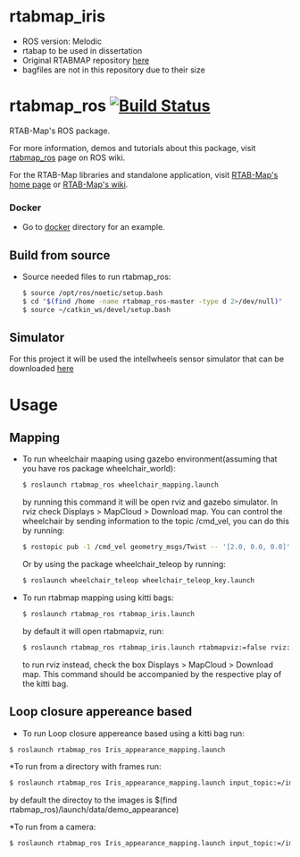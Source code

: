
# rtabmap_iris
* ROS version: Melodic
* rtabap to be used in dissertation
* Original RTABMAP repository [here](https://github.com/introlab/rtabmap_ros)
* bagfiles are not in this repository due to their size


rtabmap_ros [![Build Status](https://travis-ci.org/introlab/rtabmap_ros.svg?branch=master)](https://travis-ci.org/introlab/rtabmap_ros)
===========

RTAB-Map's ROS package.

For more information, demos and tutorials about this package, visit [rtabmap_ros](http://wiki.ros.org/rtabmap_ros) page on ROS wiki.

For the RTAB-Map libraries and standalone application, visit [RTAB-Map's home page](http://introlab.github.io/rtabmap) or [RTAB-Map's wiki](https://github.com/introlab/rtabmap/wiki).

### Docker

* Go to [docker](https://github.com/introlab/rtabmap_ros/tree/master/docker) directory for an example.


## Build from source


* Source needed files to run rtabmap_ros:

    ```bash
    $ source /opt/ros/noetic/setup.bash
    $ cd "$(find /home -name rtabmap_ros-master -type d 2>/dev/null)"
    $ source ~/catkin_ws/devel/setup.bash
    ```

## Simulator
  For this project it will be used the intellwheels sensor simulator that can be downloaded [here](https://drive.google.com/file/d/1wsxc9bg74hcLTiFRIrgUMmKxt-XUGYSe/view?usp=sharing)


# Usage

## Mapping
* To run wheelchair maaping using gazebo environment(assuming that you have ros package wheelchair_world):
    ```bash
    $ roslaunch rtabmap_ros wheelchair_mapping.launch
    ```
    by running this command it will be open rviz and gazebo simulator. In rviz check Displays > MapCloud > Download map. You can control the wheelchair by sending information to the topic /cmd_vel, you can do this by running:

    ```bash
    $ rostopic pub -1 /cmd_vel geometry_msgs/Twist -- '[2.0, 0.0, 0.0]' '[0.0, 0.0, 1.8]'
    ```

    Or by using the package wheelchair_teleop by running:

    ```bash
    $ roslaunch wheelchair_teleop wheelchair_teleop_key.launch
    ```

* To run rtabmap mapping using kitti bags:
    ```bash
    $ roslaunch rtabmap_ros rtabmap_iris.launch
    ```
    by default it will open rtabmapviz, run:
    ```bash
    $ roslaunch rtabmap_ros rtabmap_iris.launch rtabmapviz:=false rviz:=true
    ```
    to run rviz instead, check the box Displays > MapCloud > Download map.
   This command should be accompanied by the respective play of the kitti bag.

## Loop closure appereance based

  * To run Loop closure appereance based using a kitti bag run:
  ```bash
  $ roslaunch rtabmap_ros Iris_appearance_mapping.launch
  ```
  *To run from a directory with frames run:
  ```bash
  $ roslaunch rtabmap_ros Iris_appearance_mapping.launch input_topic:=/image input:=(directory to the images)
  ```
  by default the directoy to the images is $(find rtabmap_ros)/launch/data/demo_appearance)

  *To run from a camera:
  ```bash
  $ roslaunch rtabmap_ros Iris_appearance_mapping.launch input_topic:=/image input:=null
  ```
